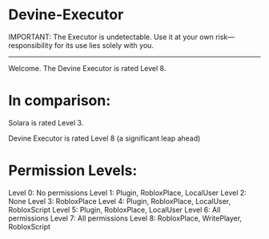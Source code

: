 # Devine-Executor

IMPORTANT:
The Executor is undetectable. Use it at your own risk—responsibility for its use lies solely with you.

------------------------------------------------------------------------------------------------------
Welcome. The Devine Executor is rated Level 8.
# In comparison:

Solara is rated Level 3.

Devine Executor is rated Level 8 (a significant leap ahead)

# Permission Levels:
Level 0: No permissions
Level 1: Plugin, RobloxPlace, LocalUser
Level 2: None
Level 3: RobloxPlace
Level 4: Plugin, RobloxPlace, LocalUser, RobloxScript
Level 5: Plugin, RobloxPlace, LocalUser
Level 6: All permissions
Level 7: All permissions
Level 8: RobloxPlace, WritePlayer, RobloxScript
